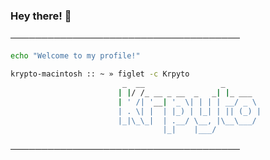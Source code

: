 ### Hey there! 👋

─────────────────────────────────────

```bash
echo "Welcome to my profile!"

krypto-macintosh :: ~ » figlet -c Krpyto
                         _  __                 _        
                        | |/ /_ __ _ __  _   _| |_ ___  
                        | ' /| '__| '_ \| | | | __/ _ \ 
                        | . \| |  | |_) | |_| | || (_) |
                        |_|\_\_|  | .__/ \__, |\__\___/ 
                                  |_|    |___/          

```
─────────────────────────────────────
